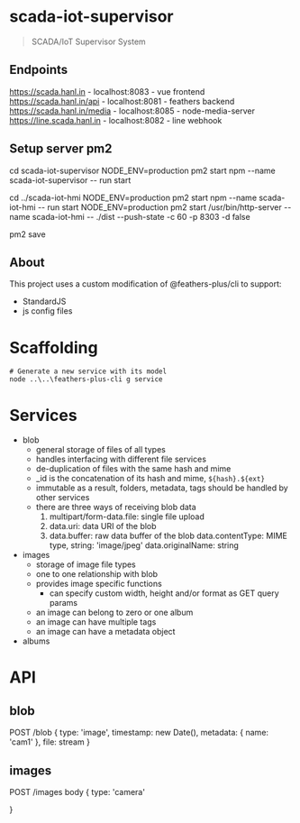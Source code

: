 # scada-iot-supervisor

> SCADA/IoT Supervisor System

## Endpoints

https://scada.hanl.in - localhost:8083 - vue frontend
https://scada.hanl.in/api - localhost:8081 - feathers backend
https://scada.hanl.in/media - localhost:8085 - node-media-server
https://line.scada.hanl.in - localhost:8082 - line webhook

## Setup server pm2

cd scada-iot-supervisor
NODE_ENV=production pm2 start npm --name scada-iot-supervisor -- run start

cd ../scada-iot-hmi
NODE_ENV=production pm2 start npm --name scada-iot-hmi -- run start
NODE_ENV=production pm2 start /usr/bin/http-server --name scada-iot-hmi -- ./dist --push-state -c 60 -p 8303 -d false

pm2 save

## About

This project uses a custom modification of @feathers-plus/cli to support:

- StandardJS
- js config files

# Scaffolding

```
# Generate a new service with its model
node ..\..\feathers-plus-cli g service
```

# Services

* blob
  * general storage of files of all types
  * handles interfacing with different file services
  * de-duplication of files with the same hash and mime
  * _id is the concatenation of its hash and mime, `${hash}.${ext}`
  * immutable as a result, folders, metadata, tags should be handled by other services
  * there are three ways of receiving blob data
    1. multipart/form-data.file: single file upload
    2. data.uri: data URI of the blob
    3. data.buffer: raw data buffer of the blob
       data.contentType: MIME type, string: 'image/jpeg'
       data.originalName: string
* images
  * storage of image file types
  * one to one relationship with blob
  * provides image specific functions
    * can specify custom width, height and/or format as GET query params
  * an image can belong to zero or one album
  * an image can have multiple tags
  * an image can have a metadata object
* albums

# API

## blob

POST /blob
{
  type: 'image',
  timestamp: new Date(),
  metadata: {
    name: 'cam1'
  },
  file: stream
}

## images

POST /images
body {
  type: 'camera'
  
}
